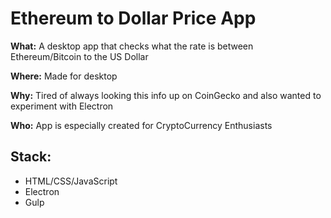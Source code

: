 # Ethereum to Dollar Price App


**What:** A desktop app that checks what the rate is between Ethereum/Bitcoin to the US Dollar

**Where:** Made for desktop

**Why:** Tired of always looking this info up on CoinGecko and also wanted to experiment with Electron

**Who:** App is especially created for CryptoCurrency Enthusiasts 

## Stack:

* HTML/CSS/JavaScript
* Electron
* Gulp
